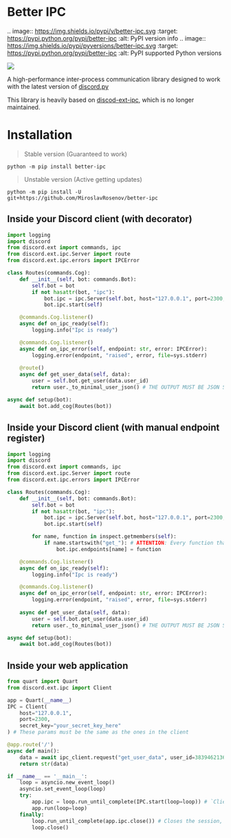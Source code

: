 # Better IPC

.. image::  https://img.shields.io/pypi/v/better-ipc.svg
   :target: https://pypi.python.org/pypi/better-ipc
   :alt: PyPI version info
.. image:: https://img.shields.io/pypi/pyversions/better-ipc.svg
   :target: https://pypi.python.org/pypi/better-ipc
   :alt: PyPI supported Python versions

![](https://raw.githubusercontent.com/MiroslavRosenov/better-ipc/main/banner.png)

A high-performance inter-process communication library designed to work with the latest version of [discord.py](https://github.com/Rapptz/discord.py)

This library is heavily based on [discod-ext-ipc](https://github.com/Ext-Creators/discord-ext-ipc), which is no longer maintained.

# Installation
> Stable version (Guaranteed to work)
```shell
python -m pip install better-ipc
```

> Unstable version (Active getting updates)
```shell
python -m pip install -U git+https://github.com/MiroslavRosenov/better-ipc
```

## Inside your Discord client (with decorator)
```python
import logging
import discord
from discord.ext import commands, ipc
from discord.ext.ipc.Server import route
from discord.ext.ipc.errors import IPCError

class Routes(commands.Cog):
    def __init__(self, bot: commands.Bot):
        self.bot = bot
        if not hasattr(bot, "ipc"):
            bot.ipc = ipc.Server(self.bot, host="127.0.0.1", port=2300, secret_key="your_secret_key_here")
            bot.ipc.start(self)

    @commands.Cog.listener()
    async def on_ipc_ready(self):
        logging.info("Ipc is ready")

    @commands.Cog.listener()
    async def on_ipc_error(self, endpoint: str, error: IPCError):
        logging.error(endpoint, "raised", error, file=sys.stderr)
    
    @route()
    async def get_user_data(self, data):
        user = self.bot.get_user(data.user_id)
        return user._to_minimal_user_json() # THE OUTPUT MUST BE JSON SERIALIZABLE!

async def setup(bot):
    await bot.add_cog(Routes(bot))
```

## Inside your Discord client (with manual endpoint register)
```python
import logging
import discord
from discord.ext import commands, ipc
from discord.ext.ipc.Server import route
from discord.ext.ipc.errors import IPCError

class Routes(commands.Cog):
    def __init__(self, bot: commands.Bot):
        self.bot = bot
        if not hasattr(bot, "ipc"):
            bot.ipc = ipc.Server(self.bot, host="127.0.0.1", port=2300, secret_key="your_secret_key_here")
            bot.ipc.start(self)

        for name, function in inspect.getmembers(self):
            if name.startswith("get_"): # ATTENTION: Every function that stats with `get_` will be registered as endpoint
                bot.ipc.endpoints[name] = function

    @commands.Cog.listener()
    async def on_ipc_ready(self):
        logging.info("Ipc is ready")

    @commands.Cog.listener()
    async def on_ipc_error(self, endpoint: str, error: IPCError):
        logging.error(endpoint, "raised", error, file=sys.stderr)
    
    async def get_user_data(self, data):
        user = self.bot.get_user(data.user_id)
        return user._to_minimal_user_json() # THE OUTPUT MUST BE JSON SERIALIZABLE!

async def setup(bot):
    await bot.add_cog(Routes(bot))
```

## Inside your web application
```python
from quart import Quart
from discord.ext.ipc import Client

app = Quart(__name__)
IPC = Client(
    host="127.0.0.1", 
    port=2300, 
    secret_key="your_secret_key_here"
) # These params must be the same as the ones in the client

@app.route('/')
async def main():
    data = await ipc_client.request("get_user_data", user_id=383946213629624322)
    return str(data)

if __name__ == '__main__':
    loop = asyncio.new_event_loop()
    asyncio.set_event_loop(loop)
    try:
        app.ipc = loop.run_until_complete(IPC.start(loop=loop)) # `Client.start()` returns new Client instance
        app.run(loop=loop)
    finally:
        loop.run_until_complete(app.ipc.close()) # Closes the session, doesn't close the loop
        loop.close()
```

